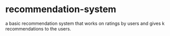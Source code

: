# recommendation-system
a basic recommendation system that works on ratings by users and gives k recommendations to the users.
